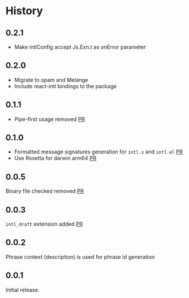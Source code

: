 # History

## 0.2.1
- Make intlConfig accept Js.Exn.t as onError parameter

## 0.2.0

- Migrate to opam and Melange
- Include react-intl bindings to the package

## 0.1.1

- Pipe-first usage removed [PR](https://github.com/ahrefs/bs-react-intl-ppx/pull/11)

## 0.1.0

- Formatted message signatures generation for `intl.s` and `intl.el` [PR](https://github.com/ahrefs/bs-react-intl-ppx/pull/8)
- Use Rosetta for darwin arm64 [PR](https://github.com/ahrefs/bs-react-intl-ppx/pull/7)

## 0.0.5

Binary file checked removed [PR](https://github.com/ahrefs/bs-react-intl-ppx/pull/9)

## 0.0.3

`intl_draft` extension added [PR](https://github.com/ahrefs/bs-react-intl-ppx/pull/5)

## 0.0.2
Phrase context (description) is used for phrase id generation

## 0.0.1
Initial release.
